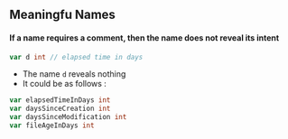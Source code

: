 ## Meaningfu Names
#### If a name requires a comment, then the name does not reveal its intent
```go
var d int // elapsed time in days
```
- The name `d` reveals nothing
- It could be as follows :
```go
var elapsedTimeInDays int
var daysSinceCreation int
var daysSinceModification int
var fileAgeInDays int
```
